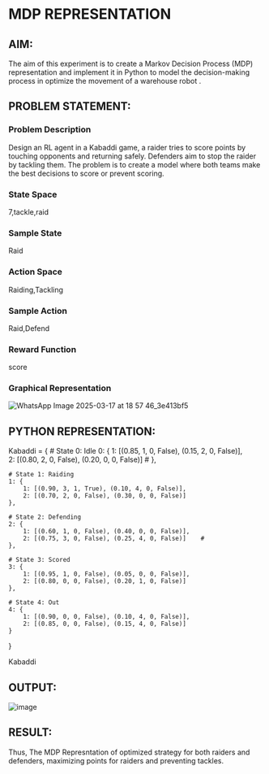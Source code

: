 # MDP REPRESENTATION

## AIM:
The aim of this experiment is to create a Markov Decision Process (MDP) representation and implement it in Python to model the decision-making process in optimize the movement of a warehouse robot .
## PROBLEM STATEMENT:

### Problem Description
Design an RL agent in a Kabaddi game, a raider tries to score points by touching opponents and returning safely. Defenders aim to stop the raider by tackling them. The problem is to create a model where both teams make the best decisions to score or prevent scoring.

### State Space
7,tackle,raid



### Sample State

Raid

### Action Space
Raiding,Tackling



### Sample Action
Raid,Defend


### Reward Function
score



### Graphical Representation
![WhatsApp Image 2025-03-17 at 18 57 46_3e413bf5](https://github.com/user-attachments/assets/f078e1ec-4a1c-4114-9e5e-fe2ea0da2547)




## PYTHON REPRESENTATION:

Kabaddi = {
    # State 0: Idle
    0: {
        1: [(0.85, 1, 0, False), (0.15, 2, 0, False)],  
        2: [(0.80, 2, 0, False), (0.20, 0, 0, False)]   #
    },
    
    # State 1: Raiding
    1: {
        1: [(0.90, 3, 1, True), (0.10, 4, 0, False)],    
        2: [(0.70, 2, 0, False), (0.30, 0, 0, False)]   
    },

    # State 2: Defending
    2: {
        1: [(0.60, 1, 0, False), (0.40, 0, 0, False)],
        2: [(0.75, 3, 0, False), (0.25, 4, 0, False)]    #
    },

    # State 3: Scored
    3: {
        1: [(0.95, 1, 0, False), (0.05, 0, 0, False)],  
        2: [(0.80, 0, 0, False), (0.20, 1, 0, False)]    
    },

    # State 4: Out
    4: {
        1: [(0.90, 0, 0, False), (0.10, 4, 0, False)],   
        2: [(0.85, 0, 0, False), (0.15, 4, 0, False)]    
    }
}

Kabaddi


## OUTPUT:
![image](https://github.com/user-attachments/assets/b067f5d6-5b65-4ee4-9d11-b9d84ec4982e)






## RESULT:
Thus, The MDP Represntation of optimized strategy for both raiders and defenders, maximizing points for raiders and preventing tackles.

